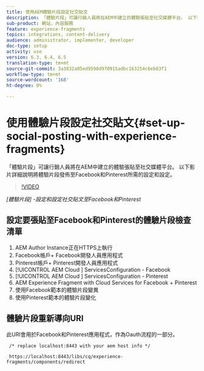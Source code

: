 ```yaml
---
title: 使用AEM體驗片段設定社交貼文
description: 「體驗片段」可讓行銷人員將在AEM中建立的體驗張貼至社交媒體平台。 以下影片詳細說明將體驗片段發佈至Facebook和Pinterest所需的設定和設定。
sub-product: 網站，內容服務
feature: experience-fragments
topics: integrations, content-delivery
audience: administrator, implementer, developer
doc-type: setup
activity: use
version: 6.3, 6.4, 6.5
translation-type: tm+mt
source-git-commit: 3a3832a05ed9598d970915adbc163254c6eb83f1
workflow-type: tm+mt
source-wordcount: '168'
ht-degree: 0%

---
```



# 使用體驗片段設定社交貼文{#set-up-social-posting-with-experience-fragments}

「體驗片段」可讓行銷人員將在AEM中建立的體驗張貼至社交媒體平台。 以下影片詳細說明將體驗片段發佈至Facebook和Pinterest所需的設定和設定。

>[!VIDEO](https://video.tv.adobe.com/v/20592/?quality=9&learn=on)

*[體驗片段] -設定和設定社交貼文至Facebook和Pinterest*

## 設定要張貼至Facebook和Pinterest的體驗片段檢查清單

1. AEM Author Instance正在HTTPS上執行
2. Facebook帳戶+ Facebook開發人員應用程式
3. Pinterest帳戶+ Pinterest開發人員應用程式
4. [!UICONTROL AEM Cloud ] ServicesConfiguration - Facebook
5. [!UICONTROL AEM Cloud ] ServicesConfiguration - Pinterest
6. AEM Experience Fragment with Cloud Services for Facebook + Pinterest
7. 使用Facebook範本的體驗片段變異
8. 使用Pinterest範本的體驗片段變化

## 體驗片段重新導向URI

此URI會用於Facebook和Pinterest應用程式，作為Oauth流程的一部分。

```plain
 /* replace localhost:8443 with your aem host info */

 https://localhost:8443/libs/cq/experience-fragments/components/redirect
```

